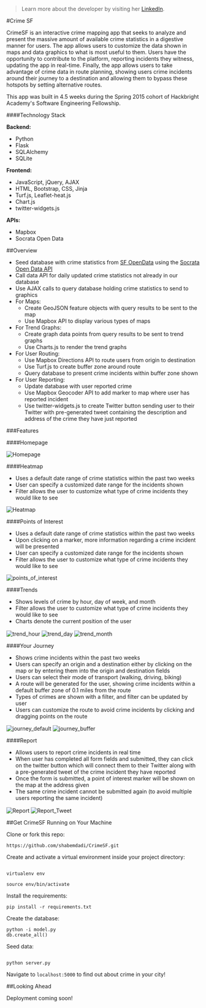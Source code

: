 > Learn more about the developer by visiting her [LinkedIn](www.linkedin.com/in/shabnamemdadi).

#Crime SF

CrimeSF is an interactive crime mapping app that seeks to analyze and present the massive amount of available crime statistics in a digestive manner for users. The app allows users to customize the data shown in maps and data graphics to what is most useful to them. Users have the opportunity to contribute to the platform, reporting incidents they witness, updating the app in real-time. Finally, the app allows users to take advantage of crime data in route planning, showing users crime incidents around their journey to a destination and allowing them to bypass these hotspots by setting alternative routes.

This app was built in 4.5 weeks during the Spring 2015 cohort of Hackbright Academy's Software Engineering Fellowship.

####Technology Stack

**Backend:**  

+ Python
+ Flask
+ SQLAlchemy 
+ SQLite

**Frontend:** 

+ JavaScript, jQuery, AJAX 
+ HTML, Bootstrap, CSS, Jinja
+ Turf.js, Leaflet-heat.js
+ Chart.js
+ twitter-widgets.js

**APIs:**
+ Mapbox
+ Socrata Open Data

##Overview
+ Seed database with crime statistics from [SF OpenData]( https://data.sfgov.org/) using the [Socrata Open Data API](http://dev.socrata.com/)
+ Call data API for daily updated crime statistics not already in our database
+ Use AJAX calls to query database holding crime statistics to send to graphics
+ For Maps:
  * Create GeoJSON feature objects with query results to be sent to the map
  * Use Mapbox API to display various types of maps
+ For Trend Graphs:
  * Create graph data points from query results to be sent to trend graphs
  * Use Charts.js to render the trend graphs
+ For User Routing:
  * Use Mapbox Directions API to route users from origin to destination
  * Use Turf.js to create buffer zone around route
  * Query database to present crime incidents within buffer zone shown
+ For User Reporting:
  * Update database with user reported crime
  * Use Mapbox Geocoder API to add marker to map where user has reported incident
  * Use twitter-widgets.js to create Twitter button sending user to their Twitter with pre-generated tweet containing the description and address of the crime they have just reported
	
###Features

####Homepage

<img align="center" src="/static/images/Homepage.png" alt="Homepage">


####Heatmap

+ Uses a default date range of crime statistics within the past two weeks
+ User can specify a customized date range for the incidents shown
+ Filter allows the user to customize what type of crime incidents they would like to see

<img align="center" src="/static/images/Heatmap.png" alt="Heatmap">


####Points of Interest

+ Uses a default date range of crime statistics within the past two weeks
+ Upon clicking on a marker, more information regarding a crime incident will be presented
+ User can specify a customized date range for the incidents shown
+ Filter allows the user to customize what type of crime incidents they would like to see

<img align="center" src="/static/images/Points_of_Interest.png" alt="points_of_interest">


####Trends

+ Shows levels of crime by hour, day of week, and month
+ Filter allows the user to customize what type of crime incidents they would like to see
+ Charts denote the current position of the user

<img align="center" src="/static/images/Trend_Hour.png" alt="trend_hour">

<img align="center" src="/static/images/Trend_Day.png" alt="trend_day">

<img align="center" src="/static/images/Trend_Month.png" alt="trend_month">

####Your Journey

+ Shows crime incidents within the past two weeks
+ Users can specify an origin and a destination either by clicking on the map or by entering them into the origin and destination fields
+ Users can select their mode of transport (walking, driving, biking)
+ A route will be generated for the user, showing crime incidents within a default buffer zone of 0.1 miles from the route
+ Types of crimes are shown with a filter, and filter can be updated by user
+ Users can customize the route to avoid crime incidents by clicking and dragging points on the route

<img align="center" src="/static/images/Journey_Default.png" alt="journey_default">

<img align="center" src="/static/images/Journey_Buffer.png" alt="journey_buffer">

####Report

+ Allows users to report crime incidents in real time
+ When user has completed all form fields and submitted, they can click on the twitter button which will connect them to their Twitter along with a pre-generated tweet of the crime incident they have reported
+ Once the form is submitted, a point of interest marker will be shown on the map at the address given
+ The same crime incident cannot be submitted again (to avoid multiple users reporting the same incident)

<img align="center" src="/static/images/Report.png" alt="Report">

<img align="center" src="/static/images/Report_Tweet.png" alt="Report_Tweet">


##Get CrimeSF Running on Your Machine

Clone or fork this repo: 

```
https://github.com/shabemdadi/CrimeSF.git

```

Create and activate a virtual environment inside your project directory: 

```

virtualenv env

source env/bin/activate

```

Install the requirements:

```
pip install -r requirements.txt

```
Create the database:

```
python -i model.py
db.create_all()

```

Seed data:

```

python server.py

```

Navigate to `localhost:5000` to find out about crime in your city!


##Looking Ahead

Deployment coming soon!
